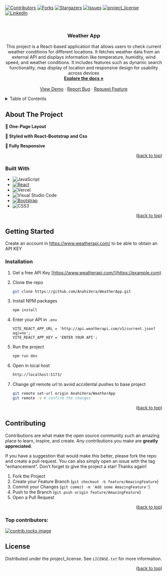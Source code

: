 
<!-- PROJECT SHIELDS -->
<!--
*** I'm using markdown "reference style" links for readability.
*** Reference links are enclosed in brackets [ ] instead of parentheses ( ).
*** See the bottom of this document for the declaration of the reference variables
*** for contributors-url, forks-url, etc. This is an optional, concise syntax you may use.
*** https://www.markdownguide.org/basic-syntax/#reference-style-links
-->
[![Contributors][contributors-shield]][contributors-url]
[![Forks][forks-shield]][forks-url]
[![Stargazers][stars-shield]][stars-url]
[![Issues][issues-shield]][issues-url]
[![project_license][license-shield]][license-url]
[![LinkedIn][linkedin-shield]][linkedin-url]



<!-- PROJECT LOGO -->
<br />
<div align="center">
  <a href="https://github.com/AnahiVera/WeatherApp">
    <!-- <img src="images/logo.png" alt="Logo" width="80" height="80"> -->
  </a>

<h3 align="center">Weather App</h3>

  <p align="center">
    This project is a React-based application that allows users to check current weather conditions for different locations. It fetches weather data from an external API and displays information like temperature, humidity, wind speed, and weather conditions. It includes features such as dynamic search functionality, map display of location and responsive design for usability across devices
    <br />
    <a href="https://github.com/AnahiVera/WeatherApp"><strong>Explore the docs »</strong></a>
    <br />
    <br />
    <a href="https://weather-app-two-roan-10.vercel.app/">View Demo</a>
    ·
    <a href="https://github.com/AnahiVera/WeatherApp/issues/new?labels=bug&template=bug-report---.md">Report Bug</a>
    ·
    <a href="https://github.com/AnahiVera/WeatherApp/issues/new?labels=enhancement&template=feature-request---.md">Request Feature</a>
  </p>
</div>



<!-- TABLE OF CONTENTS -->
<details>
  <summary>Table of Contents</summary>
  <ol>
    <li>
      <a href="#about-the-project">About The Project</a>
      <ul>
        <li><a href="#built-with">Built With</a></li>
      </ul>
    </li>
    <li>
      <a href="#getting-started">Getting Started</a>
      <ul>
        <li><a href="#installation">Installation</a></li>
      </ul>
    </li>
        <li><a href="#contributing">Contributing</a></li>    
        <li><a href="#license">License</a></li>
    
  </ol>
</details>



<!-- ABOUT THE PROJECT -->
## About The Project


**📖 One-Page Layout**

**🎨 Styled with React-Bootstrap and Css**

**📱 Fully Responsive**

<p align="right">(<a href="#readme-top">back to top</a>)</p>



### Built With

* ![JavaScript](https://img.shields.io/badge/javascript-%23323330.svg?style=for-the-badge&logo=javascript&logoColor=%23F7DF1E)
* [![React][React.js]][React-url]
* ![Vercel](https://img.shields.io/badge/vercel-%23000000.svg?style=for-the-badge&logo=vercel&logoColor=white)
* ![Visual Studio Code](https://img.shields.io/badge/Visual%20Studio%20Code-0078d7.svg?style=for-the-badge&logo=visual-studio-code&logoColor=white)
* [![Bootstrap][Bootstrap.com]][Bootstrap-url]
* ![CSS3](https://img.shields.io/badge/css3-%231572B6.svg?style=for-the-badge&logo=css3&logoColor=white)

<p align="right">(<a href="#readme-top">back to top</a>)</p>



<!-- GETTING STARTED -->
## Getting Started

Create an account in https://www.weatherapi.com/ to be able to obtain an API KEY


### Installation

1. Get a free API Key [https://www.weatherapi.com/](https://example.com)
2. Clone the repo
   ```sh
   git clone https://github.com/AnahiVera/WeatherApp.git
   ```
3. Install NPM packages
   ```sh
   npm install
   ```
4. Enter your API in `.env`
   ```env
   VITE_REACT_APP_URL = 'http://api.weatherapi.com/v1/current.json?aqi=no';
   VITE_REACT_APP_KEY = 'ENTER YOUR API';
   ```
5. Run the project
   ```sh
   npm run dev
   ```
6. Open in local host
    ```sh
    http://localhost:5173/
    ``` 

7. Change git remote url to avoid accidental pushes to base project
   ```sh
   git remote set-url origin AnahiVera/WeatherApp
   git remote -v # confirm the changes
   ```

<p align="right">(<a href="#readme-top">back to top</a>)</p>





<!-- CONTRIBUTING -->
## Contributing

Contributions are what make the open source community such an amazing place to learn, inspire, and create. Any contributions you make are **greatly appreciated**.

If you have a suggestion that would make this better, please fork the repo and create a pull request. You can also simply open an issue with the tag "enhancement".
Don't forget to give the project a star! Thanks again!

1. Fork the Project
2. Create your Feature Branch (`git checkout -b feature/AmazingFeature`)
3. Commit your Changes (`git commit -m 'Add some AmazingFeature'`)
4. Push to the Branch (`git push origin feature/AmazingFeature`)
5. Open a Pull Request

<p align="right">(<a href="#readme-top">back to top</a>)</p>

### Top contributors:

<a href="https://github.com/AnahiVera/WeatherApp/graphs/contributors">
  <img src="https://contrib.rocks/image?repo=AnahiVera/WeatherApp" alt="contrib.rocks image" />
</a>



<!-- LICENSE -->
## License

Distributed under the project_license. See `LICENSE.txt` for more information.

<p align="right">(<a href="#readme-top">back to top</a>)</p>






<!-- MARKDOWN LINKS & IMAGES -->
<!-- https://www.markdownguide.org/basic-syntax/#reference-style-links -->
[contributors-shield]: https://img.shields.io/github/contributors/AnahiVera/WeatherApp.svg?style=for-the-badge
[contributors-url]: https://github.com/AnahiVera/WeatherApp/graphs/contributors
[forks-shield]: https://img.shields.io/github/forks/AnahiVera/WeatherApp.svg?style=for-the-badge
[forks-url]: https://github.com/AnahiVera/WeatherApp/network/members
[stars-shield]: https://img.shields.io/github/stars/AnahiVera/WeatherApp.svg?style=for-the-badge
[stars-url]: https://github.com/AnahiVera/WeatherApp/stargazers
[issues-shield]: https://img.shields.io/github/issues/AnahiVera/WeatherApp.svg?style=for-the-badge
[issues-url]: https://github.com/AnahiVera/WeatherApp/issues
[license-shield]: https://img.shields.io/github/license/AnahiVera/WeatherApp.svg?style=for-the-badge
[license-url]: https://github.com/AnahiVera/WeatherApp/blob/master/LICENSE.txt
[linkedin-shield]: https://img.shields.io/badge/-LinkedIn-black.svg?style=for-the-badge&logo=linkedin&colorB=555
[linkedin-url]: https://linkedin.com/in/linkedin_username
[product-screenshot]: images/screenshot.png
[Next.js]: https://img.shields.io/badge/next.js-000000?style=for-the-badge&logo=nextdotjs&logoColor=white
[Next-url]: https://nextjs.org/
[React.js]: https://img.shields.io/badge/React-20232A?style=for-the-badge&logo=react&logoColor=61DAFB
[React-url]: https://reactjs.org/
[Vue.js]: https://img.shields.io/badge/Vue.js-35495E?style=for-the-badge&logo=vuedotjs&logoColor=4FC08D
[Vue-url]: https://vuejs.org/
[Angular.io]: https://img.shields.io/badge/Angular-DD0031?style=for-the-badge&logo=angular&logoColor=white
[Angular-url]: https://angular.io/
[Svelte.dev]: https://img.shields.io/badge/Svelte-4A4A55?style=for-the-badge&logo=svelte&logoColor=FF3E00
[Svelte-url]: https://svelte.dev/
[Laravel.com]: https://img.shields.io/badge/Laravel-FF2D20?style=for-the-badge&logo=laravel&logoColor=white
[Laravel-url]: https://laravel.com
[Bootstrap.com]: https://img.shields.io/badge/Bootstrap-563D7C?style=for-the-badge&logo=bootstrap&logoColor=white
[Bootstrap-url]: https://getbootstrap.com
[JQuery.com]: https://img.shields.io/badge/jQuery-0769AD?style=for-the-badge&logo=jquery&logoColor=white
[JQuery-url]: https://jquery.com 